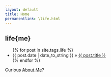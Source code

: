 ```yaml
---
layout: default
title: Home
permanentlink: \life.html
---
```


<div id="home">
  <h2 class="orange">life{me}</h2>
  <ul class="posts">
    {% for post in site.tags.life %}
      <li><span>{{ post.date | date_to_string }}</span> &raquo; <a href="{{ post.url }}">{{ post.title }}</a></li>
    {% endfor %}
  </ul>
 <p>Curious <a href="/about.html" class="orange">About Me</a>?</p>
<p></p>
</div>
